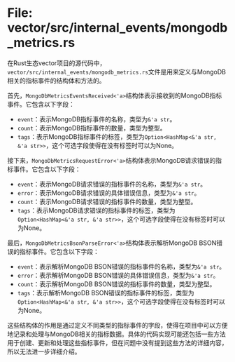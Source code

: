 # File: vector/src/internal_events/mongodb_metrics.rs

在Rust生态vector项目的源代码中，`vector/src/internal_events/mongodb_metrics.rs`文件是用来定义与MongoDB相关的指标事件的结构体和方法的。

首先，`MongoDbMetricsEventsReceived<'a>`结构体表示接收到的MongoDB指标事件。它包含以下字段：

- `event`：表示MongoDB指标事件的名称，类型为`&'a str`。
- `count`：表示MongoDB指标事件的数量，类型为整型。
- `tags`：表示MongoDB指标事件的标签，类型为`Option<HashMap<&'a str, &'a str>>`，这个可选字段使得在没有标签时可以为None。

接下来，`MongoDbMetricsRequestError<'a>`结构体表示MongoDB请求错误的指标事件。它包含以下字段：

- `event`：表示MongoDB请求错误的指标事件的名称，类型为`&'a str`。
- `error`：表示MongoDB请求错误的具体错误信息，类型为`&'a str`。
- `count`：表示MongoDB请求错误的指标事件的数量，类型为整型。
- `tags`：表示MongoDB请求错误的指标事件的标签，类型为`Option<HashMap<&'a str, &'a str>>`，这个可选字段使得在没有标签时可以为None。

最后，`MongoDbMetricsBsonParseError<'a>`结构体表示解析MongoDB BSON错误的指标事件。它包含以下字段：

- `event`：表示解析MongoDB BSON错误的指标事件的名称，类型为`&'a str`。
- `error`：表示解析MongoDB BSON错误的具体错误信息，类型为`&'a str`。
- `count`：表示解析MongoDB BSON错误的指标事件的数量，类型为整型。
- `tags`：表示解析MongoDB BSON错误的指标事件的标签，类型为`Option<HashMap<&'a str, &'a str>>`，这个可选字段使得在没有标签时可以为None。

这些结构体的作用是通过定义不同类型的指标事件的字段，使得在项目中可以方便地记录和处理与MongoDB相关的指标数据。具体的代码实现可能还包括一些方法用于创建、更新和处理这些指标事件，但在问题中没有提到这些方法的详细内容，所以无法进一步详细介绍。

